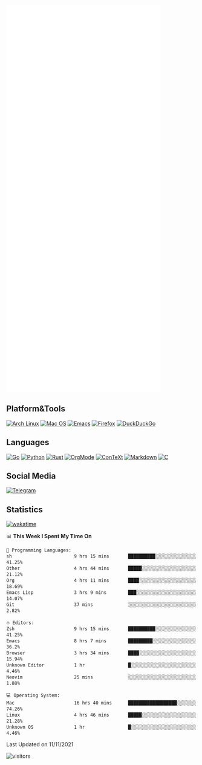 ![Metrics](https://github.com/SteamedFish/SteamedFish/blob/master/github-metrics.svg)

## Platform&Tools

[![Arch Linux](https://img.shields.io/badge/ArchLinux-1793D1?logo=arch-linux&logoColor=fff&style=flat-square)](https://archlinux.org/)
[![Mac OS](https://img.shields.io/badge/MacOS-000000?style=flat-square&logo=macos&logoColor=F0F0F0)](https://www.apple.com/macos/)
[![Emacs](https://img.shields.io/badge/Emacs-%237F5AB6.svg?&style=flat-square&logo=gnu-emacs&logoColor=white)](https://www.gnu.org/software/emacs/)
[![Firefox](https://img.shields.io/badge/Firefox-FF7139?style=flat-square&logo=Firefox-Browser&logoColor=white)](https://firefox.com/)
[![DuckDuckGo](https://img.shields.io/badge/DuckDuckGo-DE5833?style=flat-square&logo=DuckDuckGo&logoColor=white)](https://duckduckgo.com/)

## Languages

[![Go](https://img.shields.io/badge/Golang-%2300ADD8.svg?style=flat-square&logo=go&logoColor=white)](https://golang.org/)
[![Python](https://img.shields.io/badge/Python-3670A0?style=flat-square&logo=python&logoColor=ffdd54)](https://www.python.org/)
[![Rust](https://img.shields.io/badge/Rust-%23000000.svg?style=flat-square&logo=rust&logoColor=white)](https://www.rust-lang.org/)
[![OrgMode](https://img.shields.io/badge/OrgMode-%23000000.svg?style=flat-square&logo=org&logoColor=white)](https://orgmode.org/)
[![ConTeXt](https://img.shields.io/badge/ConTeXt-%23008080.svg?style=flat-square&logo=latex&logoColor=white)](https://contextgarden.net/)
[![Markdown](https://img.shields.io/badge/MarkDown-%23000000.svg?style=flat-square&logo=markdown&logoColor=white)](https://daringfireball.net/projects/markdown/)
[![C](https://img.shields.io/badge/C-%2300599C.svg?style=flat-square&logo=c&logoColor=white)](https://www.iso.org/standard/74528.html)

## Social Media

[![Telegram](https://img.shields.io/badge/SteamedFish-2CA5E0?style=social&logo=telegram&logoColor=white)](https://t.me/SteamedFish)

## Statistics
[![wakatime](https://wakatime.com/badge/user/168280d6-fcf2-4b4f-ad3a-dc4612f35b38.svg)](https://wakatime.com/@168280d6-fcf2-4b4f-ad3a-dc4612f35b38)

<!--START_SECTION:waka-->
📊 **This Week I Spent My Time On** 

```text
💬 Programming Languages: 
sh                       9 hrs 15 mins       ██████████░░░░░░░░░░░░░░░   41.25% 
Other                    4 hrs 44 mins       █████░░░░░░░░░░░░░░░░░░░░   21.12% 
Org                      4 hrs 11 mins       ████░░░░░░░░░░░░░░░░░░░░░   18.69% 
Emacs Lisp               3 hrs 9 mins        ███░░░░░░░░░░░░░░░░░░░░░░   14.07% 
Git                      37 mins             ░░░░░░░░░░░░░░░░░░░░░░░░░   2.82%

🔥 Editors: 
Zsh                      9 hrs 15 mins       ██████████░░░░░░░░░░░░░░░   41.25% 
Emacs                    8 hrs 7 mins        █████████░░░░░░░░░░░░░░░░   36.2% 
Browser                  3 hrs 34 mins       ████░░░░░░░░░░░░░░░░░░░░░   15.94% 
Unknown Editor           1 hr                █░░░░░░░░░░░░░░░░░░░░░░░░   4.46% 
Neovim                   25 mins             ░░░░░░░░░░░░░░░░░░░░░░░░░   1.88%

💻 Operating System: 
Mac                      16 hrs 40 mins      ██████████████████░░░░░░░   74.26% 
Linux                    4 hrs 46 mins       █████░░░░░░░░░░░░░░░░░░░░   21.28% 
Unknown OS               1 hr                █░░░░░░░░░░░░░░░░░░░░░░░░   4.46%

```


 Last Updated on 11/11/2021
<!--END_SECTION:waka-->

![visitors](https://visitor-badge.laobi.icu/badge?page_id=SteamedFish.SteamedFish)
